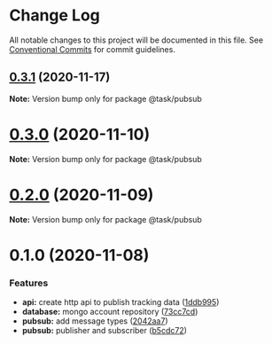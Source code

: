 # Change Log

All notable changes to this project will be documented in this file.
See [Conventional Commits](https://conventionalcommits.org) for commit guidelines.

## [0.3.1](https://github.com/HitkoDev/slider/compare/v0.3.0...v0.3.1) (2020-11-17)

**Note:** Version bump only for package @task/pubsub





# [0.3.0](https://github.com/HitkoDev/slider/compare/v0.2.1...v0.3.0) (2020-11-10)

**Note:** Version bump only for package @task/pubsub





# [0.2.0](https://github.com/HitkoDev/slider/compare/v0.1.0...v0.2.0) (2020-11-09)

**Note:** Version bump only for package @task/pubsub





# 0.1.0 (2020-11-08)


### Features

* **api:** create http api to publish tracking data ([1ddb995](https://github.com/HitkoDev/slider/commit/1ddb995875655c5fef381a13eab5c723016853fd))
* **database:** mongo account repository ([73cc7cd](https://github.com/HitkoDev/slider/commit/73cc7cdcd8ef63b90d17c45deac993b7c13fb49f))
* **pubsub:** add message types ([2042aa7](https://github.com/HitkoDev/slider/commit/2042aa76a398d4e6f18972613650a334a52be1df))
* **pubsub:** publisher and subscriber ([b5cdc72](https://github.com/HitkoDev/slider/commit/b5cdc72caf28ebf2e076a785d9f708d8b24caea3))
